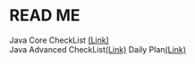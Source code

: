 # READ ME
Java Core CheckList [(Link)](/Java-Core/Java-Core-CheckList.md)</br>
Java Advanced CheckList[(Link)](Java-Advanced-CheckList.md)
Daily Plan[(Link)](DailyPlan)
